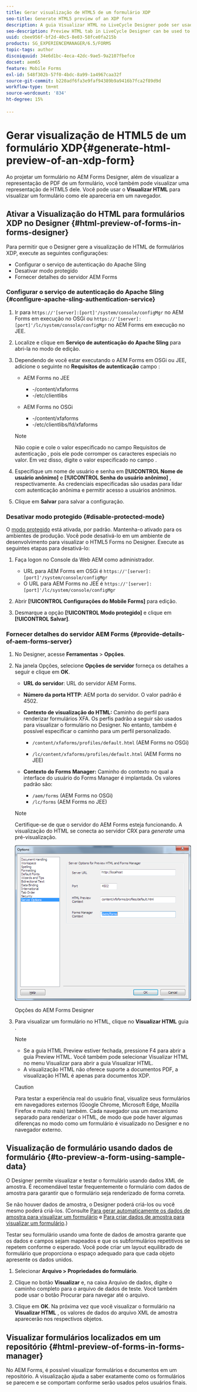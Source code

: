 ```yaml
---
title: Gerar visualização de HTML5 de um formulário XDP
seo-title: Generate HTML5 preview of an XDP form
description: A guia Visualizar HTML no LiveCycle Designer pode ser usada para visualizar formulários como eles aparecem em um navegador.
seo-description: Preview HTML tab in LiveCycle Designer can be used to preview forms as they appear in a browser.
uuid: cbee956f-bf2d-40c5-8e03-58fce0fa215b
products: SG_EXPERIENCEMANAGER/6.5/FORMS
topic-tags: author
discoiquuid: 34e6d1bc-4eca-42dc-9ae5-9a2107fbefce
docset: aem65
feature: Mobile Forms
exl-id: 548f302b-57f0-4bdc-8a99-1a4967caa32f
source-git-commit: b220adf6fa3e9faf94389b9a9416b7fca2f89d9d
workflow-type: tm+mt
source-wordcount: '834'
ht-degree: 15%

---
```


# Gerar visualização de HTML5 de um formulário XDP{#generate-html-preview-of-an-xdp-form}

Ao projetar um formulário no AEM Forms Designer, além de visualizar a representação de PDF de um formulário, você também pode visualizar uma representação de HTML5 dele. Você pode usar o **Visualizar HTML** para visualizar um formulário como ele apareceria em um navegador.

## Ativar a Visualização do HTML para formulários XDP no Designer {#html-preview-of-forms-in-forms-designer}

Para permitir que o Designer gere a visualização de HTML de formulários XDP, execute as seguintes configurações:

* Configurar o serviço de autenticação do Apache Sling
* Desativar modo protegido
* Fornecer detalhes do servidor AEM Forms

### Configurar o serviço de autenticação do Apache Sling {#configure-apache-sling-authentication-service}

1. Ir para `https://'[server]:[port]'/system/console/configMgr` no AEM Forms em execução no OSGi ou
   `https://'[server]:[port]'/lc/system/console/configMgr` no AEM Forms em execução no JEE.
1. Localize e clique em **Serviço de autenticação do Apache Sling** para abri-la no modo de edição.

1. Dependendo de você estar executando o AEM Forms em OSGi ou JEE, adicione o seguinte no **Requisitos de autenticação** campo :

   * AEM Forms no JEE

      * -/content/xfaforms
      * -/etc/clientlibs
   * AEM Forms no OSGi

      * -/content/xfaforms
      * -/etc/clientlibs/fd/xfaforms

   >[!NOTE]
   >
   >Não copie e cole o valor especificado no campo Requisitos de autenticação , pois ele pode corromper os caracteres especiais no valor. Em vez disso, digite o valor especificado no campo .

1. Especifique um nome de usuário e senha em **[!UICONTROL Nome de usuário anônimo]** e **[!UICONTROL Senha do usuário anônimo]** , respectivamente. As credenciais especificadas são usadas para lidar com autenticação anônima e permitir acesso a usuários anônimos.
1. Clique em **Salvar** para salvar a configuração.

### Desativar modo protegido {#disable-protected-mode}

O [modo protegido](../../forms/using/get-xdp-pdf-documents-aem.md) está ativada, por padrão. Mantenha-o ativado para os ambientes de produção. Você pode desativá-lo em um ambiente de desenvolvimento para visualizar o HTML5 Forms no Designer. Execute as seguintes etapas para desativá-lo:

1. Faça logon no Console da Web AEM como administrador.

   * URL para AEM Forms em OSGi é `https://'[server]:[port]'/system/console/configMgr`
   * O URL para AEM Forms no JEE é `https://'[server]:[port]'/lc/system/console/configMgr`

1. Abrir **[!UICONTROL Configurações do Mobile Forms]** para edição.
1. Desmarque a opção **[!UICONTROL Modo protegido]** e clique em **[!UICONTROL Salvar]**.

### Fornecer detalhes do servidor AEM Forms {#provide-details-of-aem-forms-server}

1. No Designer, acesse **Ferramentas** > **Opções**.
1. Na janela Opções, selecione **Opções de servidor** forneça os detalhes a seguir e clique em **OK**.

   * **URL do servidor**: URL do servidor AEM Forms.

   * **Número da porta HTTP**: AEM porta do servidor. O valor padrão é 4502.
   * **Contexto de visualização do HTML:** Caminho do perfil para renderizar formulários XFA. Os perfis padrão a seguir são usados para visualizar o formulário no Designer. No entanto, também é possível especificar o caminho para um perfil personalizado.

      * `/content/xfaforms/profiles/default.html` (AEM Forms no OSGi)

      * `/lc/content/xfaforms/profiles/default.html` (AEM Forms no JEE)
   * **Contexto do Forms Manager:** Caminho do contexto no qual a interface do usuário do Forms Manager é implantada. Os valores padrão são:

      * `/aem/forms` (AEM Forms no OSGi)
      * `/lc/forms` (AEM Forms no JEE)

   >[!NOTE]
   >
   >Certifique-se de que o servidor do AEM Forms esteja funcionando. A visualização do HTML se conecta ao servidor CRX para *generate* uma pré-visualização.

   ![Opções do AEM Forms Designer ](assets/server_options.png)

   Opções do AEM Forms Designer

1. Para visualizar um formulário no HTML, clique no **Visualizar HTML** guia .

   >[!NOTE]
   >
   >
   >
   >
   >    * Se a guia HTML Preview estiver fechada, pressione F4 para abrir a guia Preview HTML. Você também pode selecionar Visualizar HTML no menu Visualizar para abrir a guia Visualizar HTML.
   >    * A visualização HTML não oferece suporte a documentos PDF, a visualização HTML é apenas para documentos XDP.


   >[!CAUTION]
   >
   >Para testar a experiência real do usuário final, visualize seus formulários em navegadores externos (Google Chrome, Microsoft Edge, Mozilla Firefox e muito mais) também. Cada navegador usa um mecanismo separado para renderizar o HTML, de modo que pode haver algumas diferenças no modo como um formulário é visualizado no Designer e no navegador externo.

## Visualização de formulário usando dados de formulário {#to-preview-a-form-using-sample-data}

O Designer permite visualizar e testar o formulário usando dados XML de amostra. É recomendável testar frequentemente o formulário com dados de amostra para garantir que o formulário seja renderizado de forma correta.

Se não houver dados de amostra, o Designer poderá criá-los ou você mesmo poderá criá-los. (Consulte [Para gerar automaticamente os dados de amostra para visualizar um formulário](https://help.adobe.com/en_US/AEMForms/6.1/DesignerHelp/WS107c29ade9134a2c136ae6f212a1f379c94-8000.2.html#WS92d06802c76abadb-728f46ac129b395660c-7efe.2) e [Para criar dados de amostra para visualizar um formulário](https://help.adobe.com/en_US/AEMForms/6.1/DesignerHelp/WS107c29ade9134a2c136ae6f212a1f379c94-8000.2.html#WS92d06802c76abadb-728f46ac129b395660c-7eff.2).)

Testar seu formulário usando uma fonte de dados de amostra garante que os dados e campos sejam mapeados e que os subformulários repetitivos se repetem conforme o esperado. Você pode criar um layout equilibrado de formulário que proporciona o espaço adequado para que cada objeto apresente os dados unidos.

1. Selecionar **Arquivo > Propriedades do formulário**.

1. Clique no botão **Visualizar** e, na caixa Arquivo de dados, digite o caminho completo para o arquivo de dados de teste. Você também pode usar o botão Procurar para navegar até o arquivo.

1. Clique em **OK**. Na próxima vez que você visualizar o formulário na **Visualizar HTML** , os valores de dados do arquivo XML de amostra aparecerão nos respectivos objetos.

## Visualizar formulários localizados em um repositório {#html-preview-of-forms-in-forms-manager}

No AEM Forms, é possível visualizar formulários e documentos em um repositório. A visualização ajuda a saber exatamente como os formulários se parecem e se comportam conforme serão usados pelos usuários finais.
